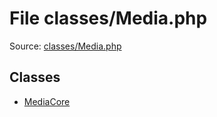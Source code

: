 File classes/Media.php
=========

Source: [classes/Media.php](https://github.com/PrestaShop/PrestaShop/blob/1.6.0.10/classes/Media.php)


Classes
-------

* [MediaCore](class.MediaCore.md)

